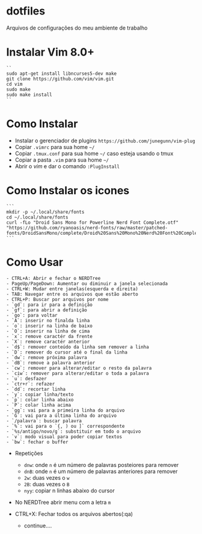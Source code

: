# dotfiles
Arquivos de configurações do meu ambiente de trabalho

# Instalar Vim 8.0+
	``
	sudo apt-get install libncurses5-dev make
	git clone https://github.com/vim/vim.git
	cd vim
	sudo make
	sudo make install
	``


# Como Instalar
  * Instalar o gerenciador de plugins 	`https://github.com/junegunn/vim-plug`
  * Copiar `.vimrc` para sua home `~/`
  * Copiar `.tmux.conf` para sua home `~/` caso esteja usando o tmux
  * Copiar a pasta `.vim` para sua home `~/`
  * Abrir o *vim*  e dar o comando `:PlugInstall`


# Como Instalar os icones
	```
	mkdir -p ~/.local/share/fonts
	cd ~/.local/share/fonts 
	curl -fLo "Droid Sans Mono for Powerline Nerd Font Complete.otf" "https://github.com/ryanoasis/nerd-fonts/raw/master/patched-fonts/DroidSansMono/complete/Droid%20Sans%20Mono%20Nerd%20Font%20Complete.otf"
	```

# Como Usar
	- CTRL+A: Abrir e fechar o NERDTree
	- PageUp/PageDown: Aumentar ou diminuir a janela selecionada
	- CTRL+W: Mudar entre janelas(esquerda e direita)		
	- TAB: Navegar entre os arquivos que estão aberto
	- CTRL+P: Buscar por arquivos por nome
	- `gd`: para ir para a definição
	- `gf`: para abrir a definição
	- `go`: para voltar
	- `A`: inserir no finalda linha
	- ´o`: inserir na linha de baixo
	- `O`: inserir na linha de cima
	- `x`: remove caractér da frente
	- `X`: remove caractér anterior
	- `d$`: remover conteúdo da linha sem remover a linha
	- `D`: remover do cursor até o final da linha
	- `dw`: remove próxima palavra
	- `dB`: remove a palavra anterior 
	- `cw`: remover para alterar/editar o resto da palavra
	- `ciw`: remover para alterar/editar o toda a palavra
	- `u`: desfazer
	- `ctr+r`: refazer
	- `dd`: recortar linha
	- `y`: copiar linha/texto
	- `p`: colar linha abaixo
	- `P`: colar linha acima
	- `gg`: vai para a primeira linha do arquivo
	- `G`: vai para a última linha do arquivo
	- `/palavra`: buscar palavra
	- `%`: vai para o `{, ) ou ]` correspondente
	- `%s/antigo/novo/g`: substituir em todo o arquivo
	- `v`: modo visual para poder copiar textos
	- `bw`: fechar o buffer
	


  - Repetições
  	- `dnw`: onde `n` é um número de palavras posteiores para remover
  	- `dnB`: onde `n` é um número de palavras anteriores para remover
  	- `2w`: duas vezes o `w`
  	- `2B`: duas vezes o `B`
  	- `nyy`: copiar n linhas abaixo do cursor



  - No NERDTree abrir menu com a letra `m`
  - CTRL+X: Fechar todos os arquivos abertos(:qa)
	- continue....



